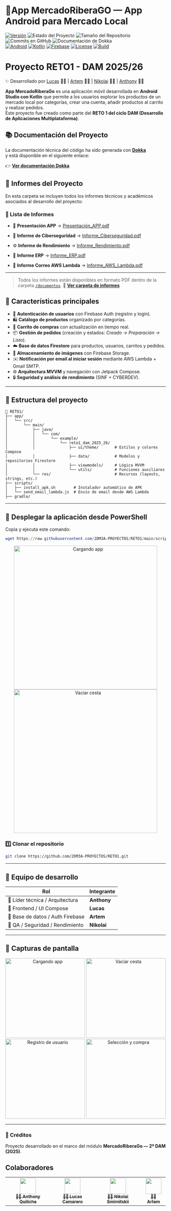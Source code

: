 # 🛒App MercadoRiberaGO — App Android para Mercado Local
[![Versión](https://img.shields.io/badge/versión-1.1.0-brightgreen)](https://github.com/2DM3A-PROYECTOS/RETO1/releases/tag/v1.1.0)
![Estado del Proyecto](https://img.shields.io/badge/estado-en%20desarrollo-orange?logo=github)
![Tamaño del Repositorio](https://img.shields.io/github/repo-size/2DM3A-PROYECTOS/RETO1)
![Commits en GitHub](https://badgen.net/github/commits/2DM3A-PROYECTOS/RETO1)
![Documentación de Dokka](https://img.shields.io/badge/Dokka-Kotlin%20Docs-blue?logo=kotlin&logoColor=white)
<br>
[![Android](https://img.shields.io/badge/Android-Studio-green?logo=android)](https://developer.android.com/studio)
[![Kotlin](https://img.shields.io/badge/Kotlin-2.0.21-blue?logo=kotlin)](https://kotlinlang.org/)
[![Firebase](https://img.shields.io/badge/Firebase-Backend-orange?logo=firebase)](https://firebase.google.com/)
[![License](https://img.shields.io/badge/License-MIT-yellow)](#-licencia)
[![Build](https://img.shields.io/badge/Build-Passing-brightgreen)](https://github.com/2DM3A-PROYECTOS/RETO1/actions)


# Proyecto RETO1 - DAM 2025/26

✨ Desarrollado por
[Lucas](https://github.com/LucasCamarero) 👨‍💻 | [Artem](https://github.com/lamarireal) 👨‍💻 | [Nikolai](https://github.com/nsmirnitskii-hue) 👨‍💻 | [Anthony](https://github.com/QuiliDev) 👨‍💻


**App MercadoRiberaGo** es una aplicación móvil desarrollada en **Android Studio con Kotlin** que permite a los usuarios explorar los productos de un mercado local por categorías, crear una cuenta, añadir productos al carrito y realizar pedidos.  
Este proyecto fue creado como parte del **RETO 1 del ciclo DAM (Desarrollo de Aplicaciones Multiplataforma)**.

## 📚 Documentación del Proyecto

La documentación técnica del código ha sido generada con **[Dokka](https://kotlinlang.org/docs/dokka-introduction.html)**  
y está disponible en el siguiente enlace:

👉 **[Ver documentación Dokka](https://2dm3a-proyectos.github.io/RETO1/)**

## 📄 Informes del Proyecto

En esta carpeta se incluyen todos los informes técnicos y académicos asociados al desarrollo del proyecto:


### 🧩 Lista de Informes

- 🎨 **Presentación APP** → [Presentación_APP.pdf](./documentos/Presentación%20Mercado%20La%20Ribera%20GO.pdf)
- 🧠 **Informe de Ciberseguridad** → [Informe_Ciberseguridad.pdf](./documentos/Informe_Ciberseguridad.pdf)
- ⚙️ **Informe de Rendimiento** → [Informe_Rendimiento.pdf](./documentos/informe_de_rendimiento_de_app.pdf)
- 💼 **Informe ERP** → [Informe_ERP.pdf](./documentos/Informe_ERP.pdf)

- 🚀 **Informe Correo AWS Lambda** → [Informe_AWS_Lambda.pdf](./documentos/Informe_Correo_AWS_Lambda.pdf)

---

> Todos los informes están disponibles en formato PDF dentro de la carpeta [`/documentos`](./documentos/).
📁 **[Ver carpeta de informes](./documentos/)**


## 🚀 Características principales
- 🔐 **Autenticación de usuarios** con Firebase Auth (registro y login).
- 🛍️ **Catálogo de productos** organizado por categorías.
- 🧺 **Carrito de compras** con actualización en tiempo real.
- 📦 **Gestión de pedidos** (creación y estados: *Creado → Preparación → Listo*).
- ☁️ **Base de datos Firestore** para productos, usuarios, carritos y pedidos.
- 📸 **Almacenamiento de imágenes** con Firebase Storage.
- ✉️ **Notificación por email al iniciar sesión** mediante AWS Lambda + Gmail SMTP.
- ⚙️ **Arquitectura MVVM** y navegación con Jetpack Compose.
- 🔒 **Seguridad y análisis de rendimiento** (SINF + CYBERDEV).

---

## 🧱 Estructura del proyecto
```
📁 RETO1/
├── app/
│   └── src/
│       └── main/
│           ├── java/
│           │   └── com/
│           │       └── example/
│           │           └── reto1_dam_2025_26/
│           │               ├── ui/theme/       # Estilos y colores Compose
│           │               ├── data/           # Modelos y repositorios Firestore
│           │               ├── viewmodels/     # Lógica MVVM
│           │               └── utils/          # Funciones auxiliares
│           └── res/                            # Recursos (layouts, strings, etc.)
├── scripts/
│   ├── install_apk.sh        # Instalador automático de APK
│   └── send_email_lambda.js  # Envío de email desde AWS Lambda
├── gradle/

```
---

## 🚀 Desplegar la aplicación desde PowerShell

Copia y ejecuta este comando:

```powershell
wget https://raw.githubusercontent.com/2DM3A-PROYECTOS/RETO1/main/scripts/deployapp.ps1 -OutFile deployapp.ps1; powershell -ExecutionPolicy Bypass -File .\deployapp.ps1
```
<div align="center">
  <img src="images/script1.png" alt="Cargando app" width="450"/>
  <img src="images/script2.png" alt="Vaciar cesta" width="450"/>
</div>

### 1️⃣ Clonar el repositorio
```bash
git clone https://github.com/2DM3A-PROYECTOS/RETO1.git
```
---

## 👥 Equipo de desarrollo
| Rol | Integrante |
|-----|-------------|
| 🧩 Líder técnica / Arquitectura | **Anthony** |
| 🎨 Frontend / UI Compose | **Lucas** |
| 🧮 Base de datos / Auth Firebase | **Artem** |
| 🧰 QA / Seguridad / Rendimiento | **Nikolai** |

---

## 📸 Capturas de pantalla

<div align="center">
  <img src="images/preloader.gif" alt="Cargando app" width="250"/>
  <img src="images/vaciar-cesta.gif" alt="Vaciar cesta" width="250"/>
  <img src="images/register.gif" alt="Registro de usuario" width="250"/>
  <img src="images/seleccion-compra.gif" alt="Selección y compra" width="250"/>
</div>

---

### 🌟 Créditos
Proyecto desarrollado en el marco del módulo **MercadoRiberaGo — 2º DAM (2025)**.
## Colaboradores
<table>
  <tr>
    <td align="center"><a href="https://github.com/QuiliDev"><img src="https://github.com/QuiliDev.png" width="50px;" alt=""/><br /><sub><b>👨‍💻 Anthony Quiliche</b></sub></a></td>
    <td align="center"><a href="https://github.com/LucasCamarero"><img src="https://github.com/LucasCamarero.png" width="50px;" alt=""/><br /><sub><b>👨‍💻 Lucas Camarero</b></sub></a></td>
    <td align="center"><a href="https://github.com/nsmirnitskii-hue"><img src="https://github.com/nsmirnitskii-hue.png" width="50px;" alt=""/><br /><sub><b>👨‍💻 Nikolai Smirnitskii</b></sub></a></td>
    <td align="center"><a href="https://github.com/lamarireal"><img src="https://github.com/lamarireal.png" width="50px;" alt=""/><br /><sub><b>👨‍💻 Artem</b></sub></a></td>
  </tr>
</table>
<br>
